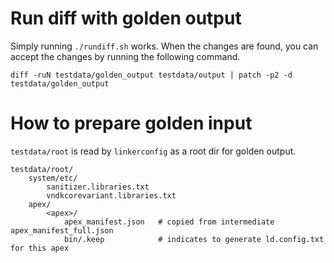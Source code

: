 # Run diff with golden output

Simply running `./rundiff.sh` works. When the changes are found, you can accept the changes by running the following command.

    diff -ruN testdata/golden_output testdata/output | patch -p2 -d testdata/golden_output

# How to prepare golden input

`testdata/root` is read by `linkerconfig` as a root dir for golden output.

    testdata/root/
        system/etc/
            sanitizer.libraries.txt
            vndkcorevariant.libraries.txt
        apex/
            <apex>/
                apex_manifest.json   # copied from intermediate apex_manifest_full.json
                bin/.keep            # indicates to generate ld.config.txt for this apex
